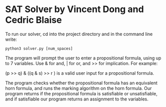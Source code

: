 # SAT Solver by Vincent Dong and Cedric Blaise

To run our solver, cd into the project directory and in the command line write:

```terminal
python3 solver.py [num_spaces]
```

The program will prompt the user to enter a propositional formula, using up to
7 variables. Use & for and, | for or, and >> for implication. For example:

(p >> q) & ((q & s) >> r ) is a valid user input for a propositional formula.

The program checks whether the propositional formula has an equivalent horn formula,
and runs the marking algorithm on the horn formula. Our program returns if the propositional
formula is satisfiable or unsatisfiable, and if satisfiable our program returns an assignment
to the variables.
